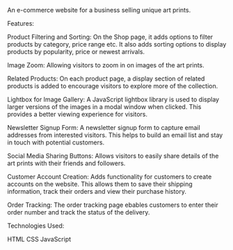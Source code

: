 An e-commerce website for a business selling unique art prints. 

Features:

Product Filtering and Sorting: On the Shop page, it adds options to filter products by category, price range etc. 
It also adds sorting options to display products by popularity, price or newest arrivals.

Image Zoom: Allowing visitors to zoom in on images of the art prints.

Related Products: On each product page, a display section of related products is added to encourage visitors to explore more of the collection.

Lightbox for Image Gallery: A JavaScript lightbox library is used to display larger versions of the images in a modal window when clicked.
This provides a better viewing experience for visitors.

Newsletter Signup Form: A newsletter signup form to capture email addresses from interested visitors. This helps to build an email list and stay in touch with potential customers.

Social Media Sharing Buttons: Allows visitors to easily share details of the art prints with their friends and followers.

Customer Account Creation: Adds functionality for customers to create accounts on the website. 
This allows them to save their shipping information, track their orders and view their purchase history.

Order Tracking: The order tracking page ebables customers to enter their order number and track the status of the delivery.

Technologies Used:

HTML
CSS
JavaScript


